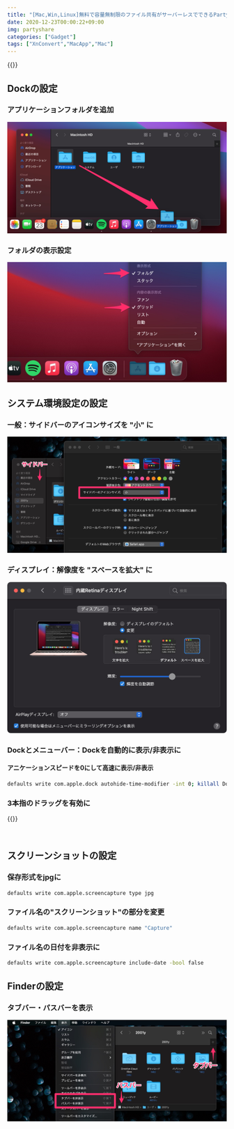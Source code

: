 ```yaml
---
title: "[Mac,Win,Linux]無料で容量無制限のファイル共有がサーバーレスでできるPartyshare"
date: 2020-12-23T00:00:22+09:00
img: partyshare
categories: ["Gadget"]
tags: ["XnConvert","MacApp","Mac"]
---
```


{{<ad>}}

## Dockの設定

### アプリケーションフォルダを追加

![](../../../images/mac-first-setting-dock-folder.jpg)

### フォルダの表示設定 

![](../../../images/mac-first-setting-dock-folder-setting.jpg)

## システム環境設定の設定

### 一般：サイドバーのアイコンサイズを "小" に

![](../../../images/mac-first-setting-general.jpg)

### ディスプレイ：解像度を "スペースを拡大" に

![](../../../images/mac-first-setting-resolution.jpg)

### Dockとメニューバー：Dockを自動的に表示/非表示に

#### アニケーションスピードを0にして高速に表示/非表示



```sh
defaults write com.apple.dock autohide-time-modifier -int 0; killall Dock
```

### 3本指のドラッグを有効に

{{<blogcard url="https://support.apple.com/ja-jp/HT204609">}}

 

## スクリーンショットの設定

### 保存形式をjpgに

```sh
defaults write com.apple.screencapture type jpg
```

### ファイル名の"スクリーンショット"の部分を変更

```sh
defaults write com.apple.screencapture name "Capture"
```

### ファイル名の日付を非表示に

```sh
defaults write com.apple.screencapture include-date -bool false
```

## Finderの設定

### タブバー・パスバーを表示

![](../../../images/mac-first-setting-tabpath.jpg)